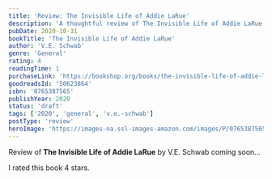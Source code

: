 ```yaml
---
title: 'Review: The Invisible Life of Addie LaRue'
description: 'A thoughtful review of The Invisible Life of Addie LaRue by V.E. Schwab'
pubDate: 2020-10-31
bookTitle: 'The Invisible Life of Addie LaRue'
author: 'V.E. Schwab'
genre: 'General'
rating: 4
readingTime: 1
purchaseLink: 'https://bookshop.org/books/the-invisible-life-of-addie-larue/9780765387561'
goodreadsId: '50623864'
isbn: '0765387565'
publishYear: 2020
status: 'draft'
tags: ['2020', 'general', 'v.e.-schwab']
postType: 'review'
heroImage: 'https://images-na.ssl-images-amazon.com/images/P/0765387565.01.L.jpg'
---
```


Review of **The Invisible Life of Addie LaRue** by V.E. Schwab coming soon...

I rated this book 4 stars.